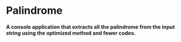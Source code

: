 # Palindrome
#### A console application that extracts all the palindrome from the input string using the optimized method and fewer codes.

